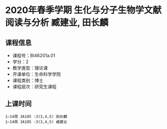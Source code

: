 # 2020年春季学期 生化与分子生物学文献阅读与分析 臧建业, 田长麟






## 课程信息

- 课程号：BI46201a.01
- 学分：2
- 教学类型：理论课
- 开课单位：生命科学学院
- 课程类别：博士
- 课程层次：研究生课程

## 上课时间

```
1~14周 3A105 :3(3,4,5) 田长麟
1~14周 3A105 :3(3,4,5) 臧建业
```

